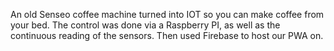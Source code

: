 An old Senseo coffee machine turned into IOT so you can make coffee from your bed. The control was done via a Raspberry PI, as well as the continuous reading of the sensors. Then used Firebase to host our PWA on. 
